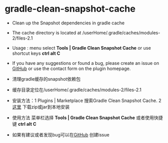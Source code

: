 <!-- Plugin description -->
# gradle-clean-snapshot-cache

- Clean up the Snapshot dependencies in gradle cache
- The cache directory is located at /userHome/.gradle/caches/modules-2/files-2.1
- Usage : menu select **Tools | Gradle Clean Snapshot Cache** or use shortcut keys **ctrl alt C**
- If you have any suggestions or found a bug, please create an issue on [GitHub](https://github.com/yinabameguru/gradle-clean-snapshot-cache) or use the contact form on the plugin homepage.


- 清理gradle缓存的snapshot依赖包
- 缓存目录定位在/userHome/.gradle/caches/modules-2/files-2.1
- 安装方法：1 Plugins | Marketplace  搜索Gradle Clean Snapshot Cache. 2 [这里](https://github.com/yinabameguru/gradle-clean-snapshot-cache/releases) 下载zip或jar到本地安装
- 使用方法 菜单栏选择 **Tools | Gradle Clean Snapshot Cache** 或者使用快捷键 **ctrl alt C**
- 如果有建议或者发现bug可以在[GitHub](https://github.com/yinabameguru/gradle-clean-snapshot-cache) 创建issue
<!-- Plugin description end -->
